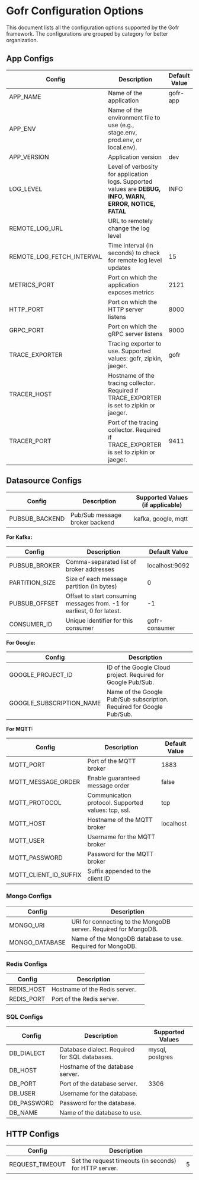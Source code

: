 
# Gofr Configuration Options

This document lists all the configuration options supported by the Gofr framework. The configurations are grouped by category for better organization.

## App Configs

| Config | Description | Default Value |
|---|---|---|
| APP_NAME | Name of the application | gofr-app |
| APP_ENV | Name of the environment file to use (e.g., stage.env, prod.env, or local.env). | |
| APP_VERSION | Application version | dev |
| LOG_LEVEL | Level of verbosity for application logs. Supported values are **DEBUG, INFO, WARN, ERROR, NOTICE, FATAL** | INFO |
| REMOTE_LOG_URL | URL to remotely change the log level | |
| REMOTE_LOG_FETCH_INTERVAL | Time interval (in seconds) to check for remote log level updates | 15 |
| METRICS_PORT | Port on which the application exposes metrics | 2121 |
| HTTP_PORT | Port on which the HTTP server listens | 8000 |
| GRPC_PORT | Port on which the gRPC server listens | 9000 |
| TRACE_EXPORTER | Tracing exporter to use. Supported values: gofr, zipkin, jaeger. | gofr |
| TRACER_HOST | Hostname of the tracing collector. Required if TRACE_EXPORTER is set to zipkin or jaeger. | |
| TRACER_PORT | Port of the tracing collector. Required if TRACE_EXPORTER is set to zipkin or jaeger. | 9411 |

## Datasource Configs

| Config | Description | Supported Values (if applicable) |
|---|---|---|
| PUBSUB_BACKEND | Pub/Sub message broker backend | kafka, google, mqtt |

**For Kafka:**

| Config | Description | Default Value |
|---|---|---|
| PUBSUB_BROKER | Comma-separated list of broker addresses | localhost:9092 |
| PARTITION_SIZE | Size of each message partition (in bytes) | 0 |
| PUBSUB_OFFSET | Offset to start consuming messages from. -1 for earliest, 0 for latest. | -1 |
| CONSUMER_ID | Unique identifier for this consumer | gofr-consumer |

**For Google:**

| Config | Description | |
|---|---|---|
| GOOGLE_PROJECT_ID | ID of the Google Cloud project. Required for Google Pub/Sub. | |
| GOOGLE_SUBSCRIPTION_NAME | Name of the Google Pub/Sub subscription. Required for Google Pub/Sub. | |

**For MQTT:**

| Config | Description | Default Value |
|---|---|---|
| MQTT_PORT | Port of the MQTT broker | 1883 |
| MQTT_MESSAGE_ORDER | Enable guaranteed message order | false |
| MQTT_PROTOCOL | Communication protocol. Supported values: tcp, ssl. | tcp |
| MQTT_HOST | Hostname of the MQTT broker | localhost |
| MQTT_USER | Username for the MQTT broker | |
| MQTT_PASSWORD | Password for the MQTT broker | |
| MQTT_CLIENT_ID_SUFFIX | Suffix appended to the client ID | |

### Mongo Configs

| Config | Description | |
|---|---|---|
| MONGO_URI | URI for connecting to the MongoDB server. Required for MongoDB. | |
| MONGO_DATABASE | Name of the MongoDB database to use. Required for MongoDB. | |

### Redis Configs

| Config | Description | |
|---|---|---|
| REDIS_HOST | Hostname of the Redis server. | |
| REDIS_PORT | Port of the Redis server. | |

### SQL Configs

| Config | Description | Supported Values |
|---|---|---|
| DB_DIALECT | Database dialect. Required for SQL databases. | mysql, postgres |
| DB_HOST | Hostname of the database server. | |
| DB_PORT | Port of the database server. | 3306 |
| DB_USER | Username for the database. | |
| DB_PASSWORD | Password for the database. | |
| DB_NAME | Name of the database to use. | |

## HTTP Configs

| Config | Description | |
|---|---|---|
| REQUEST_TIMEOUT | Set the request timeouts (in seconds) for HTTP server. |  5 |

